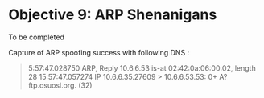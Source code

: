 # Objective 9: ARP Shenanigans

To be completed


Capture of ARP spoofing success with following DNS :

> 5:57:47.028750 ARP, Reply 10.6.6.53 is-at 02:42:0a:06:00:02, length 28
15:57:47.057274 IP 10.6.6.35.27609 > 10.6.6.53.53: 0+ A? ftp.osuosl.org. (32)


<!--stackedit_data:
eyJoaXN0b3J5IjpbLTEwNjkxNTAwNzIsLTg3ODM5MjIxNiw1MT
QyMDkxNTldfQ==
-->